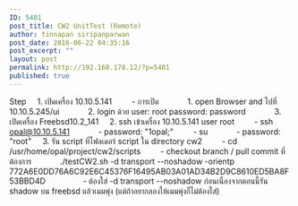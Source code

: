 ```yaml
---
ID: 5401
post_title: CW2 UnitTest (Remote)
author: tinnapan siripanparwan
post_date: 2016-06-22 04:35:16
post_excerpt: ""
layout: post
permalink: http://192.168.178.12/?p=5401
published: true
---
```


Step
&nbsp;&nbsp;&nbsp;&nbsp;1. เปิดเครื่อง 10.10.5.141
&nbsp;&nbsp;&nbsp;&nbsp;&nbsp;&nbsp;&nbsp;&nbsp;- การเปิด
&nbsp;&nbsp;&nbsp;&nbsp;&nbsp;&nbsp;&nbsp;&nbsp;&nbsp;&nbsp;&nbsp;&nbsp;1. open Browser and ไปที่ 10.10.5.245/ui
&nbsp;&nbsp;&nbsp;&nbsp;&nbsp;&nbsp;&nbsp;&nbsp;&nbsp;&nbsp;&nbsp;&nbsp;2. login ด้วย user: root password: password
&nbsp;&nbsp;&nbsp;&nbsp;&nbsp;&nbsp;&nbsp;&nbsp;&nbsp;&nbsp;&nbsp;&nbsp;3. เปิดเครื่อง Freebsd10.2_141
&nbsp;&nbsp;&nbsp;&nbsp;2. ssh เข้าเครื่อง 10.10.5.141 user root
&nbsp;&nbsp;&nbsp;&nbsp;&nbsp;&nbsp;&nbsp;&nbsp;- ssh opal@10.10.5.141
&nbsp;&nbsp;&nbsp;&nbsp;&nbsp;&nbsp;&nbsp;&nbsp;&nbsp;&nbsp;&nbsp;&nbsp;- password: "1opal;"
&nbsp;&nbsp;&nbsp;&nbsp;&nbsp;&nbsp;&nbsp;&nbsp;- su
&nbsp;&nbsp;&nbsp;&nbsp;&nbsp;&nbsp;&nbsp;&nbsp;&nbsp;&nbsp;&nbsp;&nbsp;- password: "root"
&nbsp;&nbsp;&nbsp;&nbsp;3. รัน script ที่โฟลเดอร์ script ใน directory cw2
&nbsp;&nbsp;&nbsp;&nbsp;&nbsp;&nbsp;&nbsp;&nbsp;- cd /usr/home/opal/project/cw2/scripts
&nbsp;&nbsp;&nbsp;&nbsp;&nbsp;&nbsp;&nbsp;&nbsp;- checkout branch / pull commit ที่ต้องการ
&nbsp;&nbsp;&nbsp;&nbsp;&nbsp;&nbsp;&nbsp;&nbsp;&nbsp;&nbsp;&nbsp;&nbsp;./testCW2.sh -d transport --noshadow -orientp 772A6E0DD76A6C92E6C45376F16495AB03A01AD34B2D9C8610ED5BA8F53BBD4D
&nbsp;&nbsp;&nbsp;&nbsp;&nbsp;&nbsp;&nbsp;&nbsp;&nbsp;&nbsp;&nbsp;&nbsp;&nbsp;&nbsp;&nbsp;&nbsp;- ต้องใส่ -d transport --noshadow ก่อนเนื่องจากตอนนี้รัน shadow บน freebsd แล้วเมมพุ่ง (แต่ถ้าอยากลองให้เมมพุ่งก็ไม่ต้องใส่)